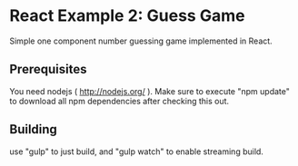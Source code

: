 React Example 2: Guess Game
===========================

Simple one component number guessing game implemented in React.

Prerequisites
-------------

You need nodejs ( http://nodejs.org/ ). Make sure to execute "npm update" to download all npm dependencies
after checking this out.

Building
--------

use "gulp" to just build, and "gulp watch" to enable streaming build.
